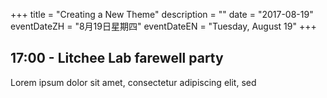 +++
title = "Creating a New Theme"
description = ""
date = "2017-08-19"
eventDateZH = "8月19日星期四"
eventDateEN = "Tuesday, August 19"
+++

## 17:00 - Litchee Lab farewell party
Lorem ipsum dolor sit amet, consectetur adipiscing elit, sed